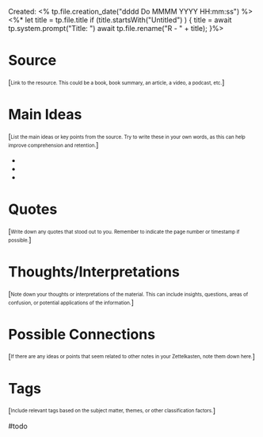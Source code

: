 Created: <% tp.file.creation_date("dddd Do MMMM YYYY HH:mm:ss") %>
<%*
let title = tp.file.title 
if (title.startsWith("Untitled") ) { 
	title = await tp.system.prompt("Title: ") 
	await tp.file.rename("R - " + title); 
}%>

# Source
[<sub><sup>Link to the resource. This could be a book, book summary, an article, a video, a podcast, etc.</sup></sub>]


# Main Ideas
[<sub><sup>List the main ideas or key points from the source. Try to write these in your own words, as this can help improve comprehension and retention.</sup></sub>]

- 
- 
- 

# Quotes
[<sub><sup>Write down any quotes that stood out to you. Remember to indicate the page number or timestamp if possible.</sup></sub>]




# Thoughts/Interpretations
[<sub><sup>Note down your thoughts or interpretations of the material. This can include insights, questions, areas of confusion, or potential applications of the information.</sup></sub>]



# Possible Connections
[<sub><sup>If there are any ideas or points that seem related to other notes in your Zettelkasten, note them down here.</sup></sub>]


# Tags
[<sub><sup>Include relevant tags based on the subject matter, themes, or other classification factors.</sup></sub>]

#todo 